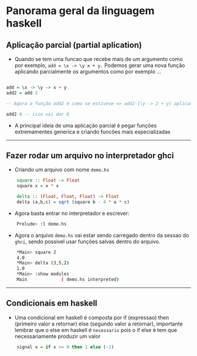 # Panorama geral da linguagem haskell

## Aplicação parcial (partial aplication)

- Quando se tem uma funcao que recebe mais de um argumento como por exemplo,
``
add = \x -> \y x + y.
`` Podemos gerar uma nova função aplicando parcialmente os argumentos como por exemplo ...

```haskell

add = \x -> \y -> x + y
add2 = add 2

-- Agora a função add2 é como se estivese => add2 (\y -> 2 + y) aplicando add2.

add2 4 -- isso vai dar 6


```

- A principal ideia de uma aplicação parcial é pegar funções extremamentes generica e criando funcões mais especializadas

----

## Fazer rodar um arquivo no interpretador ghci

- Criando um arquivo com nome ``demo.hs``

```haskell
    square :: Float -> Float
    square x = x * x

    delta :: (Float, Float, Float) -> Float
    delta (a,b,c) = sqrt (square b - 4 * a * c)
```

- Agora basta entrar no interpretador e escrever:

```bash
    Prelude> :l demo.hs
```

- Agora o arquivo ``demo.hs`` vai estar sendo carregado dentro da sessao do ``ghci``, sendo possivel usar funções salvas dentro do arquivo.

```bash
    *Main> square 2
    4.0
    *Main> delta (3,5,2)
    1.0
    *Main> :show modules
    Main             ( demo.hs interpreted)
```

----

## Condicionais em haskell

- Uma condicional em haskell é composta por if (expressao) then (primeiro valor a retornar) else (segundo valor a retornar), importante lembrar que o else em haskell é `necessario` pois o if else é tem que necessariamente produzir um valor

```haskell
    signal x = if x >= 0 then 1 else (-1)
```
